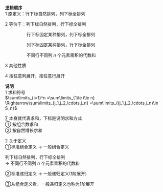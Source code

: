 **逻辑顺序**  
1 原定义：行下标自然排列，列下标全排列  
  
2 等价于：列下标自然排列，行下标全排列  
  
$\quad\quad\quad\quad$ 行下标固定某种排列，列下标全排列  
  
$\quad\quad\quad\quad$ 列下标固定某种排列，行下标全排列  
  
$\quad\quad\quad\quad$ 不同行不同列 $n$ 个元素乘积的代数和  
  
3 其他性质  
  
4 按任意列展开，按任意行展开  
  
  
**说明**  
1 求和符号  
$\sum\limits_{i=1}^n  
=\sum\limits_{1\le i\le n}  
\Rightarrow\sum\limits_{j_1,j_2,\cdots,j_n}  
=\sum\limits_{(j_1,j_2,\cdots,j_n)\in S_n}$  
  
$\sum$ 本身就代表求和，下标是说明求和方式  
① 按组合数求和  
② 按自然增长求和  
  
2 关于定义  
①标准组合定义 $\longrightarrow$ 一般组合定义  
  
列下标自然排列，行下标全排列  
$\longrightarrow$ 不同行不同列 $n$ 个元素乘积的代数和  
  
②标准递归定义 $\longrightarrow$ 一般递归定义(1阶展开)  
  
③从组合定义看，一般递归定义也称为1阶展开  
